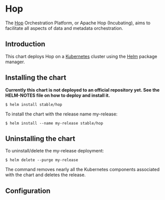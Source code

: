 # Hop

The [Hop](https://hop.apache.org/) Orchestration Platform, or Apache Hop (Incubating), aims to facilitate all aspects of data and metadata orchestration.

## Introduction

This chart deploys Hop on a [Kubernetes](https://kubernetes.io/) cluster using the [Helm](https://helm.sh/) package manager.

## Installing the chart

**Currently this chart is not deployed to an official repository yet. See the HELM-NOTES file on how to deploy and install it.**

```console
$ helm install stable/hop
```

To install the chart with the release name my-release:

```console
$ helm install --name my-release stable/hop
```

## Uninstalling the chart

To uninstall/delete the my-release deployment:

```console
$ helm delete --purge my-release
```

The command removes nearly all the Kubernetes components associated with the chart and deletes the release.

## Configuration
